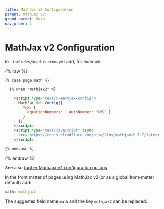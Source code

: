 ```yaml
---
title: MathJax v2 Configuration
parent: MathJax v2
grand_parent: Math
nav_order: 1
---
```

# MathJax v2 Configuration

In `_includes/head_custom.yml` add, for example:

{% raw %}
```html
{% case page.math %}
     
  {% when "mathjax2" %}

    <script type="text/x-mathjax-config">
      MathJax.Hub.Config({
        TeX: { 
          equationNumbers: { autoNumber: "AMS" }
        }
      });
    </script>
    <script type="text/javascript" async 
      src="https://cdnjs.cloudflare.com/ajax/libs/mathjax/2.7.7/latest.js?config=TeX-AMS_SVG">
    </script>
   
{% endcase %}
```
{% endraw %}

See also [further MathJax v2 configuration options](https://docs.mathjax.org/en/v2.7-latest/configuration.html).

In the front matter of pages using MathJax v2 (or as a global front-matter default) add:

```yaml
math: mathjax2
```

The suggested field name `math` and the key `mathjax2` can be replaced.
  
